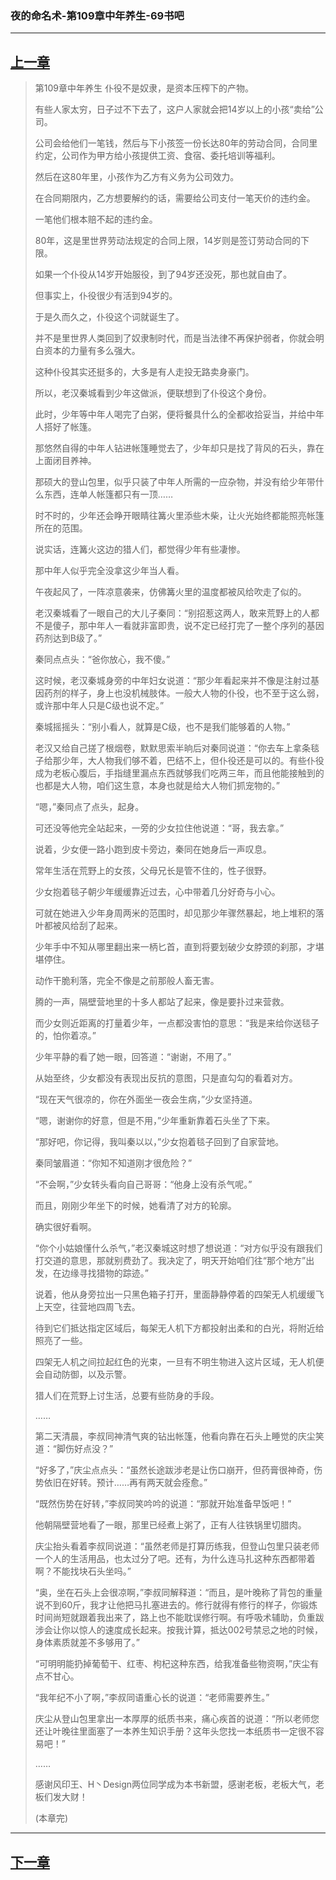 ### 夜的命名术-第109章中年养生-69书吧

--------
[上一章](./d48ee68279908afb2008b995dfa62f2c.md)
--------


>
>
>
>第109章中年养生
>仆役不是奴隶，是资本压榨下的产物。
>
>有些人家太穷，日子过不下去了，这户人家就会把14岁以上的小孩“卖给”公司。
>
>公司会给他们一笔钱，然后与下小孩签一份长达80年的劳动合同，合同里约定，公司作为甲方给小孩提供工资、食宿、委托培训等福利。
>
>然后在这80年里，小孩作为乙方有义务为公司效力。
>
>在合同期限内，乙方想要解约的话，需要给公司支付一笔天价的违约金。
>
>一笔他们根本赔不起的违约金。
>
>80年，这是里世界劳动法规定的合同上限，14岁则是签订劳动合同的下限。
>
>如果一个仆役从14岁开始服役，到了94岁还没死，那也就自由了。
>
>但事实上，仆役很少有活到94岁的。
>
>于是久而久之，仆役这个词就诞生了。
>
>并不是里世界人类回到了奴隶制时代，而是当法律不再保护弱者，你就会明白资本的力量有多么强大。
>
>这种仆役其实还挺多的，大多是有人走投无路卖身豪门。
>
>所以，老汉秦城看到少年这做派，便联想到了仆役这个身份。
>
>此时，少年等中年人喝完了白粥，便将餐具什么的全都收拾妥当，并给中年人搭好了帐篷。
>
>那悠然自得的中年人钻进帐篷睡觉去了，少年却只是找了背风的石头，靠在上面闭目养神。
>
>那硕大的登山包里，似乎只装了中年人所需的一应杂物，并没有给少年带什么东西，连单人帐篷都只有一顶……
>
>时不时的，少年还会睁开眼睛往篝火里添些木柴，让火光始终都能照亮帐篷所在的范围。
>
>说实话，连篝火这边的猎人们，都觉得少年有些凄惨。
>
>那中年人似乎完全没拿这少年当人看。
>
>午夜起风了，一阵凉意袭来，仿佛篝火里的温度都被风给吹走了似的。
>
>老汉秦城看了一眼自己的大儿子秦同：“别招惹这两人，敢来荒野上的人都不是傻子，那中年人一看就非富即贵，说不定已经打完了一整个序列的基因药剂达到B级了。”
>
>秦同点点头：“爸你放心，我不傻。”
>
>这时候，老汉秦城身旁的中年妇女说道：“那少年看起来并不像是注射过基因药剂的样子，身上也没机械肢体。一般大人物的仆役，也不至于这么弱，或许那中年人只是C级也说不定。”
>
>秦城摇摇头：“别小看人，就算是C级，也不是我们能够着的人物。”
>
>老汉又给自己搓了根烟卷，默默思索半晌后对秦同说道：“你去车上拿条毯子给那少年，大人物我们够不着，巴结不上，但仆役还是可以的。有些仆役成为老板心腹后，手指缝里漏点东西就够我们吃两三年，而且他能接触到的也都是大人物，咱们这生意，本身也就是给大人物们抓宠物的。”
>
>“嗯，”秦同点了点头，起身。
>
>可还没等他完全站起来，一旁的少女拉住他说道：“哥，我去拿。”
>
>说着，少女便一路小跑到皮卡旁边，秦同在她身后一声叹息。
>
>常年生活在荒野上的女孩，父母兄长是管不住的，性子很野。
>
>少女抱着毯子朝少年缓缓靠近过去，心中带着几分好奇与小心。
>
>可就在她进入少年身周两米的范围时，却见那少年骤然暴起，地上堆积的落叶都被风给刮了起来。
>
>少年手中不知从哪里翻出来一柄匕首，直到将要划破少女脖颈的刹那，才堪堪停住。
>
>动作干脆利落，完全不像是之前那般人畜无害。
>
>腾的一声，隔壁营地里的十多人都站了起来，像是要扑过来营救。
>
>而少女则近距离的打量着少年，一点都没害怕的意思：“我是来给你送毯子的，怕你着凉。”
>
>少年平静的看了她一眼，回答道：“谢谢，不用了。”
>
>从始至终，少女都没有表现出反抗的意图，只是直勾勾的看着对方。
>
>“现在天气很凉的，你在外面坐一夜会生病，”少女坚持道。
>
>“嗯，谢谢你的好意，但是不用，”少年重新靠着石头坐了下来。
>
>“那好吧，你记得，我叫秦以以，”少女抱着毯子回到了自家营地。
>
>秦同皱眉道：“你知不知道刚才很危险？”
>
>“不会啊，”少女转头看向自己哥哥：“他身上没有杀气呢。”
>
>而且，刚刚少年坐下的时候，她看清了对方的轮廓。
>
>确实很好看啊。
>
>“你个小姑娘懂什么杀气，”老汉秦城这时想了想说道：“对方似乎没有跟我们打交道的意思，那就别费劲了。我决定了，明天开始咱们往“那个地方”出发，在边缘寻找猎物的踪迹。”
>
>说着，他从身旁拉出一只黑色箱子打开，里面静静停着的四架无人机缓缓飞上天空，往营地四周飞去。
>
>待到它们抵达指定区域后，每架无人机下方都投射出柔和的白光，将附近给照亮了一些。
>
>四架无人机之间拉起红色的光束，一旦有不明生物进入这片区域，无人机便会自动防御，以及示警。
>
>猎人们在荒野上讨生活，总要有些防身的手段。
>
>……
>
>第二天清晨，李叔同神清气爽的钻出帐篷，他看向靠在石头上睡觉的庆尘笑道：“脚伤好点没？”
>
>“好多了，”庆尘点点头：“虽然长途跋涉老是让伤口崩开，但药膏很神奇，伤势依旧在好转。预计……再有两天就会痊愈。”
>
>“既然伤势在好转，”李叔同笑吟吟的说道：“那就开始准备早饭吧！”
>
>他朝隔壁营地看了一眼，那里已经煮上粥了，正有人往铁锅里切腊肉。
>
>庆尘抬头看着李叔同说道：“虽然老师是打算历练我，但登山包里只装老师一个人的生活用品，也太过分了吧。还有，为什么连马扎这种东西都带着啊？不能找块石头坐吗。”
>
>“奥，坐在石头上会很凉啊，”李叔同解释道：“而且，是叶晚称了背包的重量说不到60斤，我才让他把马扎塞进去的。修行就得有修行的样子，你锻炼时间尚短就跟着我出来了，路上也不能耽误修行啊。有呼吸术辅助，负重跋涉会让你以惊人的速度成长起来。按我计算，抵达002号禁忌之地的时候，身体素质就差不多够用了。”
>
>“可明明能扔掉葡萄干、红枣、枸杞这种东西，给我准备些物资啊，”庆尘有点不甘心。
>
>“我年纪不小了啊，”李叔同语重心长的说道：“老师需要养生。”
>
>庆尘从登山包里拿出一本厚厚的纸质书来，痛心疾首的说道：“所以老师您还让叶晚往里面塞了一本养生知识手册？这年头您找一本纸质书一定很不容易吧！”
>
>……
>
>感谢风印王、H丶Design两位同学成为本书新盟，感谢老板，老板大气，老板们发大财！
>
>(本章完)
>
>

--------
[下一章](./2084a9f182bc489554b708588722c52e.md)
--------
